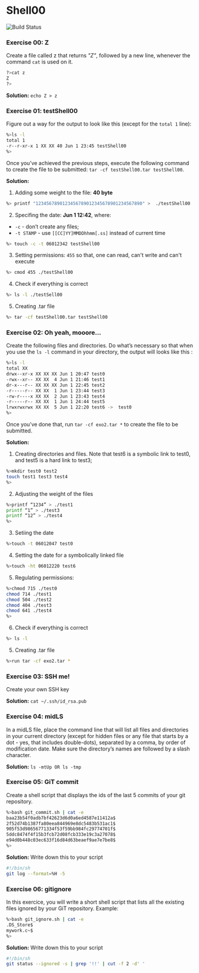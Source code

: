 # Shell00
![Build Status](https://camo.githubusercontent.com/d76fd7565bd13dcb9562621ba516f3d08387b3bcbad9c605ba62e3de7de03da2/68747470733a2f2f696d672e736869656c64732e696f2f62616467652f5368656c6c2d426173682d626c7565)

### Exercise 00: Z
Create a file called z that returns _"Z"_, followed by a new line, whenever the command `cat` is used on it.
```sh
?>cat z
Z
?>
```
**Solution:** `echo Z > z`

### Exercise 01: testShell00
Figure out a way for the output to look like this (except for the `total 1` line):
```sh
%>ls -l
total 1
-r--r-xr-x 1 XX XX 40 Jun 1 23:45 testShell00
%>
```
Once you’ve achieved the previous steps, execute the following command to create the file to be submitted: `tar -cf testShell00.tar testShell00`.

**Solution:** 
1)  Adding some weight to the file: **40 byte**
```sh
%> printf "1234567890123456789012345678901234567890" >  ./testShell00
```
2)  Specifing the date: **Jun 1 12:42**, where:
- `-с` - don’t create any files;
- `-t STAMP` - use `[[CC]YY]MMDDhhmm[.ss]` instead of current time
```sh
%> touch -c -t 06012342 testShell00
```
 3)  Setting permissions: `455` so that, one can read, can't write and can't execute
```sh
%> cmod 455 ./testShell00
```
 4)  Check if everything is correct
```sh
%> ls -l ./testSell00
```
 5)  Creating .tar file
```sh
%> tar -cf testShell00.tar testShell00
```

### Exercise 02: Oh yeah, mooore...
Create the following files and directories. Do what’s necessary so that when you use the `ls -l` command in your directory, the output will looks like this :
```sh
%>ls -l
total XX
drwx--xr-x XX XX XX Jun 1 20:47 test0
-rwx--xr-- XX XX  4 Jun 1 21:46 test1
dr-x---r-- XX XX XX Jun 1 22:45 test2
-r-----r-- XX XX  1 Jun 1 23:44 test3
-rw-r----x XX XX  2 Jun 1 23:43 test4
-r-----r-- XX XX  1 Jun 1 24:44 test5
lrwxrwxrwx XX XX  5 Jun 1 22:20 test6 ->  test0
%>
```
Once you’ve done that, run `tar -cf exo2.tar *` to create the file to be submitted.

**Solution:**
1) Creating directories and files. Note that test6 is a symbolic link to test0, and test5 is a hard link to test3;

```sh
%>mkdir test0 test2
touch test1 test3 test4
%>
```
2) Adjusting the weight of the files
```sh
%>printf “1234” > ./test1 
printf “1” > ./test3
printf “12” > ./test4
%>
```
3) Setiing the date
```sh
%>touch -t 06012047 test0
```
4) Setting the date for a symbolically linked file
```sh
%>touch -ht 06012220 test6
```
5) Regulating permissions:
```sh
%>chmod 715 ./test0
chmod 714 ./test1
chmod 504 ./test2
chmod 404 ./test3
chmod 641 ./test4
%>
```
 6)  Check if everything is correct
```sh
%> ls -l
```
 5)  Creating .tar file
```sh
%>run tar -cf exo2.tar *
```

### Exercise 03: SSH me!
Create your own SSH key

**Solution:** `cat ~/.ssh/id_rsa.pub`

### Exercise 04: midLS
In a midLS file, place the command line that will list all files and directories in your current directory (except for hidden files or any file that starts by a dot - yes, that includes double-dots), separated by a comma, by order of modification date. Make sure the directory’s names are followed by a slash character.

**Solution:** `ls -mtUp OR ls -tmp`

### Exercise 05: GiT commit
Create a shell script that displays the ids of the last 5 commits of your git repository.
```sh
%>bash git_commit.sh | cat -e
baa23b54f0adb7bf42623d6d0a6ed4587e11412a$
2f52d74b1387fa80eea844969e8dc5483b531ac1$
905f53d98656771334f53f59bb984fc29774701f$
5ddc8474f4f15b3fcb72d08fcb333e19c3a27078$
e94d0b448c03ec633f16d84d63beaef9ae7e7be8$
%>
```
**Solution:** Write down this to your script
```sh
#!/bin/sh
git log --format=%H -5 
```

### Exercise 06: gitignore
In this exercice, you will write a short shell script that lists all the existing files ignored by your GiT repository. Example:
```sh
%>bash git_ignore.sh | cat -e
.DS_Store$
mywork.c~$
%>
```
**Solution:** Write down this to your script
```sh
#!/bin/sh
git status --ignored -s | grep '!!' | cut -f 2 -d' '
```
